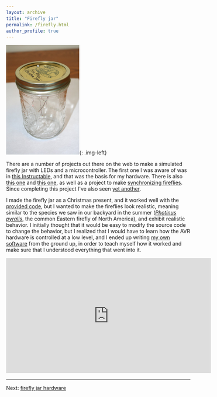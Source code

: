 ```yaml
---
layout: archive
title: "Firefly jar"
permalink: /firefly.html
author_profile: true
---
```


<img src="images/fireflyjar.jpg" width="200" alt="Completed firefly jar">{: .img-left}

There are a number of projects out there on the web to make a
simulated firefly jar with LEDs and a microcontroller.  The first one I was aware of was
in <a href="http://www.instructables.com/id/Jar-of-Fireflies/">this Instructable</a>, and that was the basis for my hardware. There is
also [this one](https://web.archive.org/web/20100127091819/https://xkyle.com/2009/09/30/my-jar-of-fireflies/) and [this one](https://web.archive.org/web/20100428081406/http://negativeacknowledge.com/2008/10/led-fireflies-in-a-jar/), as well as a project to
make [synchronizing fireflies](http://tinkerlog.com/howto/synchronizing-firefly-how-to/).
Since completing this project I've also
seen <a href="http://fangletronics.blogspot.com/2010/02/jar-o-fireflies-mark-ii.html">yet another</a>.

I made the firefly jar as a Christmas present, and it worked well with
the [provided code](http://www.instructables.com/id/Jar-of-Fireflies/step16/Appendix-Source-Code/), but I wanted to make the fireflies look realistic, meaning
similar to the species we saw in our backyard in the summer
([_Photinus pyralis_](https://en.wikipedia.org/wiki/Photinus_pyralis),
the common Eastern firefly of North America), and
exhibit realistic behavior.  I initially thought that it would be easy
to modify the source code to change the behavior, but I realized that
I would have to learn how the AVR hardware is controlled at a low
level, and I ended up writing [my own software](ffsoftware.html) from
the ground up, in order to teach myself how it worked and make sure
that I understood everything that went into it.

<iframe width="560" height="315" src="https://www.youtube.com/embed/xLIYgtnV2J0?si=kV81utGnmUhT5NTk" title="YouTube video player" frameborder="0" allow="accelerometer; autoplay; clipboard-write; encrypted-media; gyroscope; picture-in-picture; web-share" referrerpolicy="strict-origin-when-cross-origin" allowfullscreen></iframe>

---

Next: [firefly jar hardware](ffhardware.html)

